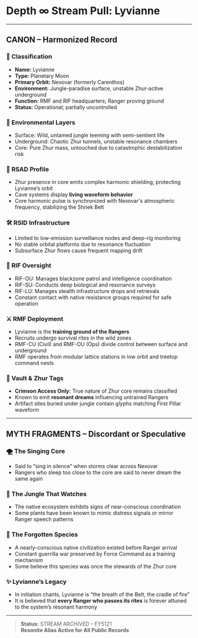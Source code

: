 
# Depth ∞ Stream Pull: Lyvianne

---

## CANON – Harmonized Record

### 🌌 Classification
- **Name:** Lyvianne
- **Type:** Planetary Moon
- **Primary Orbit:** Nexovar (formerly Carenthos)
- **Environment:** Jungle-paradise surface, unstable Zhur-active underground
- **Function:** RMF and RIF headquarters; Ranger proving ground
- **Status:** Operational; partially uncontrolled

### 🌿 Environmental Layers
- Surface: Wild, untamed jungle teeming with semi-sentient life
- Underground: Chaotic Zhur tunnels, unstable resonance chambers
- Core: Pure Zhur mass, untouched due to catastrophic destabilization risk

### 🧬 RSAD Profile
- Zhur presence in core emits complex harmonic shielding, protecting Lyvianne’s orbit
- Cave systems display **living waveform behavior**
- Core harmonic pulse is synchronized with Nexovar's atmospheric frequency, stabilizing the Shriek Belt

### 🛠️ RSID Infrastructure
- Limited to low-emission surveillance nodes and deep-rig monitoring
- No stable orbital platforms due to resonance fluctuation
- Subsurface Zhur flows cause frequent mapping drift

### 🚖 RIF Oversight
- RIF-OU: Manages blackzone patrol and intelligence coordination
- RIF-SU: Conducts deep biological and resonance surveys
- RIF-LU: Manages stealth infrastructure drops and retrievals
- Constant contact with native resistance groups required for safe operation

### ⚔️ RMF Deployment
- Lyvianne is the **training ground of the Rangers**
- Recruits undergo survival rites in the wild zones
- RMF-CU (Civil) and RMF-OU (Ops) divide control between surface and underground
- RMF operates from modular lattice stations in low orbit and treetop command nests

### 🔐 Vault & Zhur Tags
- **Crimson Access Only:** True nature of Zhur core remains classified
- Known to emit **resonant dreams** influencing untrained Rangers
- Artifact sites buried under jungle contain glyphs matching First Pillar waveform

---

## MYTH FRAGMENTS – Discordant or Speculative

### 🌪️ The Singing Core
- Said to “sing in silence” when storms clear across Nexovar
- Rangers who sleep too close to the core are said to never dream the same again

### 🔮 The Jungle That Watches
- The native ecosystem exhibits signs of near-conscious coordination
- Some plants have been known to mimic distress signals or mirror Ranger speech patterns

### 🧬 The Forgotten Species
- A nearly-conscious native civilization existed before Ranger arrival
- Constant guerrilla war preserved by Force Command as a training mechanism
- Some believe this species was once the stewards of the Zhur core

### ✨ Lyvianne’s Legacy
- In initiation chants, Lyvianne is “the breath of the Belt, the cradle of fire”
- It is believed that **every Ranger who passes its rites** is forever attuned to the system’s resonant harmony

---

> **Status:** STREAM ARCHIVED – FY5121  
> **Resonite Alias Active for All Public Records**
